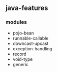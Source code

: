 ## java-features
### modules
- pojo-bean
- runnable-callable
- downcast-upcast
- exception-handling
- record
- void-type
- generic